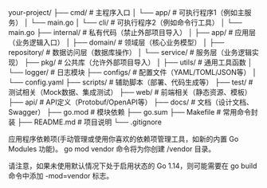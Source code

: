 your-project/
├── cmd/                  # 主程序入口
│   └── app/             # 可执行程序1（例如主服务）
│       └── main.go
│   └── cli/             # 可执行程序2（例如命令行工具）
│       └── main.go
├── internal/            # 私有代码（禁止外部项目导入）
│   ├── app/            # 应用层（业务逻辑入口）
│   ├── domain/         # 领域层（核心业务模型）
│   ├── repository/     # 数据访问层（数据库操作）
│   └── service/        # 服务层（业务逻辑实现）
├── pkg/                # 公共库（允许外部项目导入）
│   ├── utils/         # 通用工具函数
│   └── logger/        # 日志模块
├── configs/            # 配置文件（YAML/TOML/JSON等）
│   └── config.yaml
├── scripts/            # 辅助脚本（部署、代码生成等）
├── test/               # 测试相关（Mock数据、集成测试）
├── web/                # 前端相关（静态资源、模板）
├── api/                # API定义（Protobuf/OpenAPI等）
├── docs/               # 文档（设计文档、Swagger）
├── go.mod              # 模块依赖
├── go.sum
├── Makefile            # 常用命令封装
├── README.md           # 项目说明
└── .gitignore


应用程序依赖项(手动管理或使用你喜欢的依赖项管理工具，如新的内置 Go Modules 功能)。
go mod vendor 命令将为你创建 /vendor 目录。

请注意，如果未使用默认情况下处于启用状态的 Go 1.14，则可能需要在 go build 命令中添加 -mod=vendor 标志。
